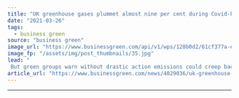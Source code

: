```yaml
---
title: "UK greenhouse gases plummet almost nine per cent during Covid-hit 2020"
date: "2021-03-26"
tags: 
  - business green
source: "business green"
image_url: "https://www.businessgreen.com/api/v1/wps/128b0d2/61cf377a-ef3b-455c-b2c5-aef4acf9bad8/2/iStock-1249619073-M20-Motorway-in-Kent-covid-lockdown-185x114.jpg"
image_fp: "/assets/img/post_thumbnails/35.jpg"
lead: "
 But green groups warn without drastic action emissions could creep back up again this year after freak 2020 ..."
article_url: "https://www.businessgreen.com/news/4029036/uk-greenhouse-gases-plummet-cent-covid-hit-2020"
---
```


---
